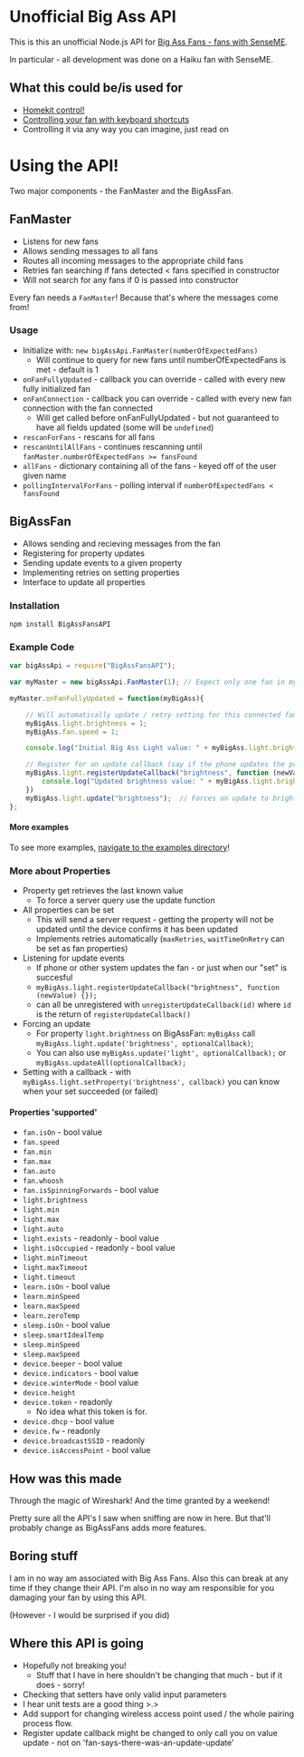 Unofficial Big Ass API
======================
This is this an unofficial Node.js API for [Big Ass Fans - fans with SenseME](www.bigassfans.com).

In particular - all development was done on a Haiku fan with SenseME.

What this could be/is used for
------------------------------
 - [Homekit control!](https://github.com/sean9keenan/homebridge-bigAssFans)
 - [Controlling your fan with keyboard shortcuts](https://github.com/sean9keenan/BigAssFansAPI/blob/master/Examples/fastDimLights.js)
 - Controlling it via any way you can imagine, just read on

Using the API!
==============
Two major components - the FanMaster and the BigAssFan.

FanMaster
---------
 - Listens for new fans
 - Allows sending messages to all fans
 - Routes all incoming messages to the appropriate child fans
 - Retries fan searching if fans detected < fans specified in constructor
 - Will not search for any fans if 0 is passed into constructor

Every fan needs a `FanMaster`! Because that's where the messages come from!

### Usage
 - Initialize with: `new bigAssApi.FanMaster(numberOfExpectedFans)`
 	- Will continue to query for new fans until numberOfExpectedFans is met - default is 1
 - `onFanFullyUpdated` - callback you can override - called with every new fully initialized fan
 - `onFanConnection` - callback you can override - called with every new fan connection with the fan connected
 	- Will get called before onFanFullyUpdated - but not guaranteed to have all fields updated (some will be `undefined`)
 - `rescanForFans` - rescans for all fans
 - `rescanUntilAllFans` - continues rescanning until `fanMaster.numberOfExpectedFans >= fansFound`
 - `allFans` - dictionary containing all of the fans - keyed off of the user given name
 - `pollingIntervalForFans` - polling interval if `numberOfExpectedFans < fansFound`

BigAssFan
---------
 - Allows sending and recieving messages from the fan
 - Registering for property updates
 - Sending update events to a given property
 - Implementing retries on setting properties
 - Interface to update all properties

### Installation

```
npm install BigAssFansAPI
```

### Example Code

```javascript
var bigAssApi = require("BigAssFansAPI");

var myMaster = new bigAssApi.FanMaster(1); // Expect only one fan in my setup

myMaster.onFanFullyUpdated = function(myBigAss){

    // Will automatically update / retry setting for this connected fan
    myBigAss.light.brightness = 1;
    myBigAss.fan.speed = 1;

    console.log("Initial Big Ass Light value: " + myBigAss.light.brightness);

    // Register for an update callback (say if the phone updates the property)
    myBigAss.light.registerUpdateCallback("brightness", function (newValue) {
        console.log("Updated brightness value: " + myBigAss.light.brightness); // or newValue
    })
    myBigAss.light.update("brightness");  // Forces an update to brightness
};

```

#### More examples
To see more examples, [navigate to the examples directory](./Examples)!

### More about Properties
 - Property get retrieves the last known value
 	- To force a server query use the update function
 - All properties can be set
 	- This will send a server request - getting the property will not be updated until the device confirms it has been updated
 	- Implements retries automatically (`maxRetries`, `waitTimeOnRetry` can be set as fan properties)
 - Listening for update events
 	- If phone or other system updates the fan - or just when our "set" is succesful
 	- `myBigAss.light.registerUpdateCallback("brightness", function (newValue) {});`
 	- can all be unregistered with `unregisterUpdateCallback(id)` where `id` is the return of `registerUpdateCallback()`
 - Forcing an update
 	- For property `light.brightness` on BigAssFan: `myBigAss` call `myBigAss.light.update('brightness', optionalCallback)`;
 	- You can also use `myBigAss.update('light', optionalCallback);` or `myBigAss.updateAll(optionalCallback);`
 - Setting with a callback - with `myBigAss.light.setProperty('brightness', callback)` you can know when your set succeeded (or failed)

#### Properties 'supported'
 - `fan.isOn` - bool value
 - `fan.speed`
 - `fan.min`
 - `fan.max`
 - `fan.auto`
 - `fan.whoosh`
 - `fan.isSpinningForwards` - bool value
 - `light.brightness`
 - `light.min`
 - `light.max`
 - `light.auto`
 - `light.exists` - readonly - bool value
 - `light.isOccupied` - readonly - bool value
 - `light.minTimeout`
 - `light.maxTimeout`
 - `light.timeout`
 - `learn.isOn` - bool value
 - `learn.minSpeed`
 - `learn.maxSpeed`
 - `learn.zeroTemp`
 - `sleep.isOn` - bool value
 - `sleep.smartIdealTemp`
 - `sleep.minSpeed`
 - `sleep.maxSpeed`
 - `device.beeper` - bool value
 - `device.indicators` - bool value
 - `device.winterMode` - bool value
 - `device.height`
 - `device.token` - readonly
	- No idea what this token is for.
 - `device.dhcp` - bool value
 - `device.fw` - readonly
 - `device.broadcastSSID` - readonly
 - `device.isAccessPoint` - bool value

How was this made
-----------------
Through the magic of Wireshark! And the time granted by a weekend!

Pretty sure all the API's I saw when sniffing are now in here. But that'll probably change as BigAssFans adds more features.

Boring stuff 
------------
I am in no way am associated with Big Ass Fans. Also this can break at any time if they change their API. I'm also in no way am responsible for you damaging your fan by using this API.

(However - I would be surprised if you did)

Where this API is going
-----------------------
 - Hopefully not breaking you!
 	- Stuff that I have in here shouldn't be changing that much - but if it does - sorry!
 - Checking that setters have only valid input parameters
 - I hear unit tests are a good thing >.>
 - Add support for changing wireless access point used / the whole pairing process flow.
 - Register update callback might be changed to only call you on value update - not on 'fan-says-there-was-an-update-update'
